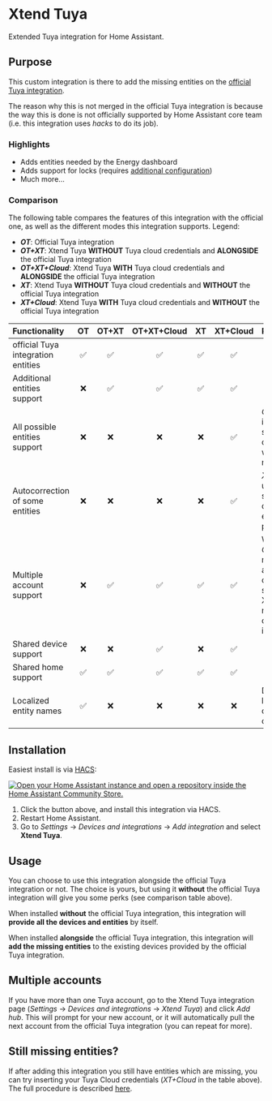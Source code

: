 # Xtend Tuya

Extended Tuya integration for Home Assistant.

## Purpose

This custom integration is there to add the missing entities on the [official Tuya integration](https://www.home-assistant.io/integrations/tuya/).

The reason why this is not merged in the official Tuya integration is because the way this is done is not officially supported by Home Assistant core team (i.e. this integration uses _hacks_ to do its job).

### Highlights

- Adds entities needed by the Energy dashboard
- Adds support for locks (requires [additional configuration](./docs/configure_locks.md))
- Much more...

### Comparison

The following table compares the features of this integration with the official one, as well as the different modes this integration supports. Legend:

- **_OT_**: Official Tuya integration
- **_OT+XT_**: Xtend Tuya **WITHOUT** Tuya cloud credentials and **ALONGSIDE** the official Tuya integration
- **_OT+XT+Cloud_**: Xtend Tuya **WITH** Tuya cloud credentials and **ALONGSIDE** the official Tuya integration
- **_XT_**: Xtend Tuya **WITHOUT** Tuya cloud credentials and **WITHOUT** the official Tuya integration
- **_XT+Cloud_**: Xtend Tuya **WITH** Tuya cloud credentials and **WITHOUT** the official Tuya integration

| Functionality                      |         OT         |       OT+XT        |    OT+XT+Cloud     |         XT         |      XT+Cloud      | Remarks                                                                                                   |
| :--------------------------------- | :----------------: | :----------------: | :----------------: | :----------------: | :----------------: | :-------------------------------------------------------------------------------------------------------- |
| official Tuya integration entities | :white_check_mark: | :white_check_mark: | :white_check_mark: | :white_check_mark: | :white_check_mark: |                                                                                                           |
| Additional entities support        |        :x:         | :white_check_mark: | :white_check_mark: | :white_check_mark: | :white_check_mark: |                                                                                                           |
| All possible entities support      |        :x:         |        :x:         |        :x:         |        :x:         | :white_check_mark: | _OT+XT+Cloud_ is close but in some rare cases entities will be missing                                    |
| Autocorrection of some entities    |        :x:         |        :x:         |        :x:         |        :x:         | :white_check_mark: | _XT+Cloud_ uses multiple sources to determine the entity properties                                       |
| Multiple account support           |        :x:         | :white_check_mark: | :white_check_mark: | :white_check_mark: | :white_check_mark: | When using _OT+XT_, multiple accounts are only supported in Xtend Tuya, not the official Tuya integration |
| Shared device support              |        :x:         |        :x:         | :white_check_mark: |        :x:         | :white_check_mark: |                                                                                                           |
| Shared home support                | :white_check_mark: | :white_check_mark: | :white_check_mark: | :white_check_mark: | :white_check_mark: |                                                                                                           |
| Localized entity names             | :white_check_mark: |        :x:         |        :x:         |        :x:         |        :x:         | Due to a limitation with custom components                                                                |

## Installation

Easiest install is via [HACS](https://hacs.xyz/):

[![Open your Home Assistant instance and open a repository inside the Home Assistant Community Store.](https://my.home-assistant.io/badges/hacs_repository.svg)](https://my.home-assistant.io/redirect/hacs_repository/?owner=azerty9971&repository=xtend_tuya&category=integration)

1. Click the button above, and install this integration via HACS.
2. Restart Home Assistant.
3. Go to _Settings_ -> _Devices and integrations_ -> _Add integration_ and select **Xtend Tuya**.

## Usage

You can choose to use this integration alongside the official Tuya integration or not. The choice is yours, but using it **without** the official Tuya integration will give you some perks (see comparison table above).

When installed **without** the official Tuya integration, this integration will **provide all the devices and entities** by itself.

When installed **alongside** the official Tuya integration, this integration will **add the missing entities** to the existing devices provided by the official Tuya integration.

## Multiple accounts

If you have more than one Tuya account, go to the Xtend Tuya integration page (_Settings_ -> _Devices and integrations_ -> _Xtend Tuya_) and click _Add hub_. This will prompt for your new account, or it will automatically pull the next account from the official Tuya integration (you can repeat for more).

## Still missing entities?

If after adding this integration you still have entities which are missing, you can try inserting your Tuya Cloud credentials (_XT+Cloud_ in the table above). The full procedure is described [here](./docs/cloud_credentials.md).
